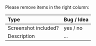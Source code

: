 Please remove items in the right column: 

| Type | Bug / Idea |
| :--- | :--- |
| Screenshot included? | yes / no |
| Description | ... |
